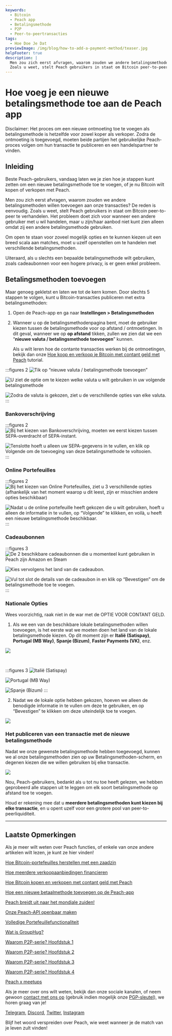 ```yaml
---
keywords:
  - Bitcoin
  - Peach app
  - Betalingsmethode
  - P2P
  - Peer-to-peertransacties
tags:
  - Hoe Doe Je Dat
previewImage: /img/blog/how-to-add-a-payment-method/teaser.jpg
helpFooter: true
description: |
  Men zou zich eerst afvragen, waarom zouden we andere betalingsmethoden willen toevoegen aan onze transacties? De reden is eenvoudig.
  Zoals u weet, stelt Peach gebruikers in staat om Bitcoin peer-to-peer te verhandelen. Het probleem doet zich voor wanneer een andere gebruiker met u wil handelen, maar u zijn/haar aanbod niet kunt zien alleen omdat zij een andere betalingsmethode gebruiken. Om open te staan voor zoveel mogelijk opties en te kunnen kiezen uit een breed scala aan matches, moet u uzelf openstellen om te handelen met verschillende betalingsmethoden.
---
```


# Hoe voeg je een nieuwe betalingsmethode toe aan de Peach app

Disclaimer: Het proces om een nieuwe ontmoeting toe te voegen als betalingsmethode is hetzelfde voor zowel koper als verkoper.
Zodra de ontmoeting is toegevoegd, moeten beide partijen het gebruikelijke Peach-proces volgen om hun transactie te publiceren en een handelspartner te vinden.

## Inleiding

Beste Peach-gebruikers, vandaag laten we je zien hoe je stappen kunt zetten om een nieuwe betalingsmethode toe te voegen, of je nu Bitcoin wilt kopen of verkopen met Peach.

Men zou zich eerst afvragen, waarom zouden we andere betalingsmethoden willen toevoegen aan onze transacties? De reden is eenvoudig.
Zoals u weet, stelt Peach gebruikers in staat om Bitcoin peer-to-peer te verhandelen. Het probleem doet zich voor wanneer een andere gebruiker met u wil handelen, maar u zijn/haar aanbod niet kunt zien alleen omdat zij een andere
betalingsmethode gebruiken.

Om open te staan voor zoveel mogelijk opties en te kunnen kiezen uit een breed scala aan matches, moet u uzelf openstellen om te handelen met
verschillende betalingsmethoden.

Uiteraard, als u slechts een bepaalde betalingsmethode wilt gebruiken, zoals cadeaubonnen voor een hogere privacy, is er geen enkel probleem.

## Betalingsmethoden toevoegen

Maar genoeg gekletst en laten we tot de kern komen. Door slechts 5 stappen te volgen, kunt u Bitcoin-transacties publiceren met extra betalingsmethoden:

1. Open de Peach-app en ga naar **Instellingen > Betalingsmethoden**

2. Wanneer u op de betalingsmethodenpagina bent, moet de gebruiker kiezen tussen de betalingsmethode voor op afstand / ontmoetingen.
   In dit geval, wanneer we op **op afstand** tikken, zullen we zien dat we een “**nieuwe valuta / betalingsmethode toevoegen**” kunnen.

   Als u wilt leren hoe de contante transacties werken bij de ontmoetingen, bekijk dan onze [Hoe koop en verkoop je Bitcoin met contant geld met Peach](/blog/how-to-buy-and-sell-bitcoin-with-cash-using-peach/) tutorial.

:::figures 2
![Tik op “nieuwe valuta / betalingsmethode toevoegen”](/img/blog/how-to-add-a-payment-method/add-1.png)

![U ziet de optie om te kiezen welke valuta u wilt gebruiken in uw volgende betalingsmethode](/img/blog/how-to-add-a-payment-method/add-2.png)

![Zodra de valuta is gekozen, ziet u de verschillende opties van elke valuta.](/img/blog/how-to-add-a-payment-method/add-3.png)
:::

### Bankoverschrijving

:::figures 2
![Bij het kiezen van Bankoverschrijving, moeten we eerst kiezen tussen SEPA-overdracht of SEPA-instant.](/img/blog/how-to-add-a-payment-method/bank-transfer-1.png)

![Tenslotte hoeft u alleen uw SEPA-gegevens in te vullen, en klik op **Volgende** om de toevoeging van deze betalingsmethode te voltooien.](/img/blog/how-to-add-a-payment-method/bank-transfer-2.png)
:::

### Online Portefeuilles

:::figures 2
![Bij het kiezen van Online Portefeuilles, ziet u 3 verschillende opties (afhankelijk van het moment waarop u dit leest, zijn er misschien andere opties beschikbaar)](/img/blog/how-to-add-a-payment-method/online-wallets-1.png)

![Nadat u de online portefeuille heeft gekozen die u wilt gebruiken, hoeft u alleen de informatie in te vullen, op “Volgende” te klikken, en voilà, u heeft een nieuwe betalingsmethode beschikbaar.](/img/blog/how-to-add-a-payment-method/online-wallets-2.png)
:::

### Cadeaubonnen

:::figures 3
![De 2 beschikbare cadeaubonnen die u momenteel kunt gebruiken in Peach zijn Amazon en Steam](/img/blog/how-to-add-a-payment-method/gift-cards-1.png)

![Kies vervolgens het land van de cadeaubon.](/img/blog/how-to-add-a-payment-method/gift-cards-2.png)

![Vul tot slot de details van de cadeaubon in en klik op “Bevestigen” om de betalingsmethode toe te voegen.](/img/blog/how-to-add-a-payment-method/gift-cards-3.png)
:::

### Nationale Opties

Wees voorzichtig, raak niet in de war met de OPTIE VOOR CONTANT GELD.

1. Als we een van de beschikbare lokale betalingsmethoden willen toevoegen, is het eerste wat we moeten doen het land van de lokale betalingsmethode kiezen. Op dit moment zijn er **Italië (Satispay)**, **Portugal (MB Way)**, **Spanje (Bizum)**, **Faster Payments (VK)**, enz.

![](/img/blog/how-to-add-a-payment-method/national-options-1.png)

<br>

:::figures 3
![**Italië (Satispay)**](/img/blog/how-to-add-a-payment-method/national-options-italy.png)

![**Portugal (MB Way)**](/img/blog/how-to-add-a-payment-method/national-options-portugal.png)

![**Spanje (Bizum)**](/img/blog/how-to-add-a-payment-method/national-options-spain.png)
:::

2. Nadat we de lokale optie hebben gekozen, hoeven we alleen de benodigde informatie in te vullen om deze te gebruiken, en op “Bevestigen” te klikken om deze uiteindelijk toe te voegen.

![](/img/blog/how-to-add-a-payment-method/national-options-details.png)

### Het publiceren van een transactie met de nieuwe betalingsmethode

Nadat we onze gewenste betalingsmethode hebben toegevoegd, kunnen we al onze betalingsmethoden zien op uw Betalingsmethoden-scherm, en degenen kiezen die we willen gebruiken bij elke transactie.

![](/img/blog/how-to-add-a-payment-method/publish-1.png)

Nou, Peach-gebruikers, bedankt als u tot nu toe heeft gelezen, we hebben geprobeerd alle stappen uit te leggen om elk soort betalingsmethode op afstand toe te voegen.

Houd er rekening mee dat u **meerdere betalingsmethoden kunt kiezen bij elke transactie**, en u opent uzelf voor een grotere pool van peer-to-peerliquiditeit.

---

## Laatste Opmerkingen

Als je meer wilt weten over Peach functies, of enkele van onze andere artikelen wilt lezen, je kunt ze hier vinden!

[Hoe Bitcoin-portefeuilles herstellen met een zaadzin](https://peachbitcoin.com/nl/blog/how-to-restore-peach-wallet/)

[Hoe meerdere verkoopaanbiedingen financieren](https://peachbitcoin.com/nl/blog/funding-multiple-sell-offers/)

[Hoe Bitcoin kopen en verkopen met contant geld met Peach](https://peachbitcoin.com/nl/blog/how-to-buy-and-sell-bitcoin-with-cash-using-peach/)

[Hoe een nieuwe betaalmethode toevoegen op de Peach-app](https://peachbitcoin.com/nl/blog/how-to-add-a-payment-method/)

[Peach breidt uit naar het mondiale zuiden!](https://peachbitcoin.com/nl/blog/peach-expands-to-the-global-south/)

[Onze Peach-API openbaar maken](https://peachbitcoin.com/nl/blog/making-our-peach-api-public/)

[Volledige Portefeuillefunctionaliteit](https://peachbitcoin.com/nl/blog/full-wallet-functionality/)

[Wat is GroupHug?](https://peachbitcoin.com/nl/blog/group-hug/)

[Waarom P2P-serie? Hoofdstuk 1](https://peachbitcoin.com/nl/blog/why-p2p-chapter-1/)

[Waarom P2P-serie? Hoofdstuk 2](https://peachbitcoin.com/nl/blog/why-p2p-chapter-2/)

[Waarom P2P-serie? Hoofdstuk 3](https://peachbitcoin.com/nl/blog/why-p2p-chapter-3-circular-economies/)

[Waarom P2P-serie? Hoofdstuk 4](https://peachbitcoin.com/nl/blog/why-p2p-chapter-4-chains-of-trust/)

[Peach x meetups](https://peachbitcoin.com/nl/blog/peach-for-meetups/)

Als je meer over ons wilt weten, bekijk dan onze sociale kanalen, of neem gewoon [contact met ons op](mailto:hello@peachbitcoin.com) (gebruik indien mogelijk onze [PGP-sleutel](https://keys.openpgp.org/vks/v1/by-fingerprint/48339A19645E2E53488E0E5479E1B270FACD1BD2)), we horen graag van je!

[Telegram](https://t.me/+GkOW1J-ixBBkZWRk), [Discord](https://discord.gg/ypeHz3SW54), [Twitter](https://twitter.com/peachbitcoin), [Instagram](https://instagram.com/peachbitcoin)

Blijf het woord verspreiden over Peach, wie weet wanneer je de match van je leven zult vinden!
